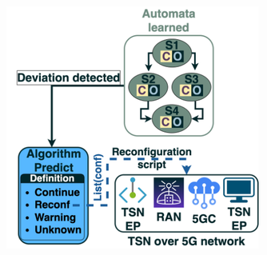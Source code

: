 ![](https://github.com/FLSchempp/AutomAdapt/blob/main/Reconfiguration/AutomAdapt_predictionandreconfiguration_module.png)
